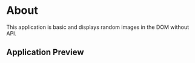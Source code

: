 # About

This application is basic and displays random images in the DOM without API.

## Application Preview